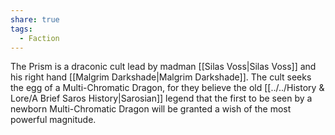 ```yaml
---
share: true
tags:
  - Faction
---
```


The Prism is a draconic cult lead by madman [[Silas Voss|Silas Voss]] and his right hand [[Malgrim Darkshade|Malgrim Darkshade]]. The cult seeks the egg of a Multi-Chromatic Dragon, for they believe the old [[../../History & Lore/A Brief Saros History|Sarosian]] legend that the first to be seen by a newborn Multi-Chromatic Dragon will be granted a wish of the most powerful magnitude. 